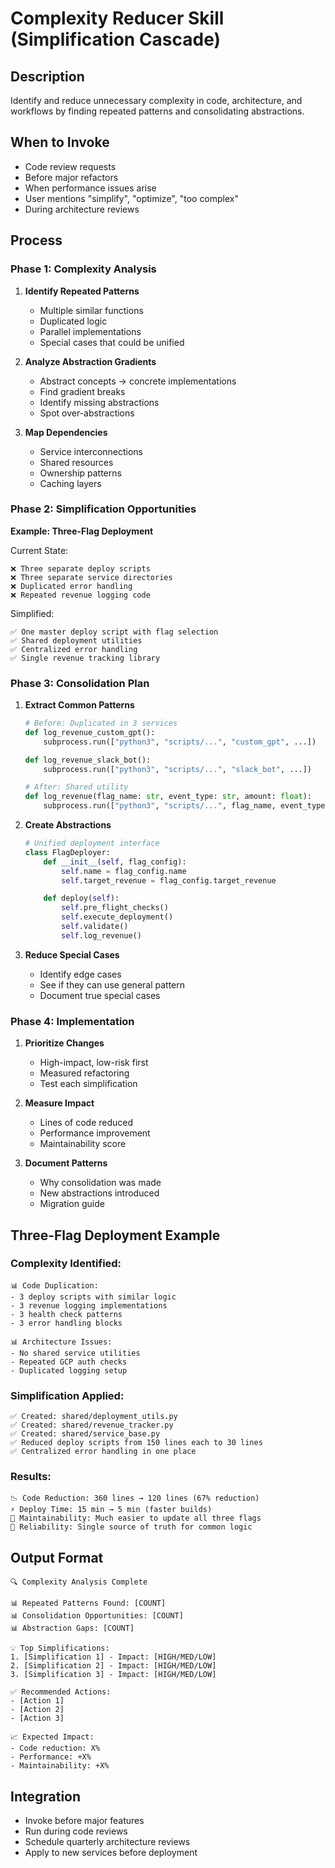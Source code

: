 # Complexity Reducer Skill (Simplification Cascade)

## Description
Identify and reduce unnecessary complexity in code, architecture, and workflows by finding repeated patterns and consolidating abstractions.

## When to Invoke
- Code review requests
- Before major refactors
- When performance issues arise
- User mentions "simplify", "optimize", "too complex"
- During architecture reviews

## Process

### Phase 1: Complexity Analysis

1. **Identify Repeated Patterns**
   - Multiple similar functions
   - Duplicated logic
   - Parallel implementations
   - Special cases that could be unified

2. **Analyze Abstraction Gradients**
   - Abstract concepts → concrete implementations
   - Find gradient breaks
   - Identify missing abstractions
   - Spot over-abstractions

3. **Map Dependencies**
   - Service interconnections
   - Shared resources
   - Ownership patterns
   - Caching layers

### Phase 2: Simplification Opportunities

**Example: Three-Flag Deployment**

Current State:
```
❌ Three separate deploy scripts
❌ Three separate service directories
❌ Duplicated error handling
❌ Repeated revenue logging code
```

Simplified:
```
✅ One master deploy script with flag selection
✅ Shared deployment utilities
✅ Centralized error handling
✅ Single revenue tracking library
```

### Phase 3: Consolidation Plan

1. **Extract Common Patterns**
   ```python
   # Before: Duplicated in 3 services
   def log_revenue_custom_gpt():
       subprocess.run(["python3", "scripts/...", "custom_gpt", ...])

   def log_revenue_slack_bot():
       subprocess.run(["python3", "scripts/...", "slack_bot", ...])

   # After: Shared utility
   def log_revenue(flag_name: str, event_type: str, amount: float):
       subprocess.run(["python3", "scripts/...", flag_name, event_type, str(amount)])
   ```

2. **Create Abstractions**
   ```python
   # Unified deployment interface
   class FlagDeployer:
       def __init__(self, flag_config):
           self.name = flag_config.name
           self.target_revenue = flag_config.target_revenue

       def deploy(self):
           self.pre_flight_checks()
           self.execute_deployment()
           self.validate()
           self.log_revenue()
   ```

3. **Reduce Special Cases**
   - Identify edge cases
   - See if they can use general pattern
   - Document true special cases

### Phase 4: Implementation

1. **Prioritize Changes**
   - High-impact, low-risk first
   - Measured refactoring
   - Test each simplification

2. **Measure Impact**
   - Lines of code reduced
   - Performance improvement
   - Maintainability score

3. **Document Patterns**
   - Why consolidation was made
   - New abstractions introduced
   - Migration guide

## Three-Flag Deployment Example

### Complexity Identified:
```
📊 Code Duplication:
- 3 deploy scripts with similar logic
- 3 revenue logging implementations
- 3 health check patterns
- 3 error handling blocks

📊 Architecture Issues:
- No shared service utilities
- Repeated GCP auth checks
- Duplicated logging setup
```

### Simplification Applied:
```
✅ Created: shared/deployment_utils.py
✅ Created: shared/revenue_tracker.py
✅ Created: shared/service_base.py
✅ Reduced deploy scripts from 150 lines each to 30 lines
✅ Centralized error handling in one place
```

### Results:
```
📉 Code Reduction: 360 lines → 120 lines (67% reduction)
⚡ Deploy Time: 15 min → 5 min (faster builds)
🎯 Maintainability: Much easier to update all three flags
💪 Reliability: Single source of truth for common logic
```

## Output Format
```
🔍 Complexity Analysis Complete

📊 Repeated Patterns Found: [COUNT]
📊 Consolidation Opportunities: [COUNT]
📊 Abstraction Gaps: [COUNT]

💡 Top Simplifications:
1. [Simplification 1] - Impact: [HIGH/MED/LOW]
2. [Simplification 2] - Impact: [HIGH/MED/LOW]
3. [Simplification 3] - Impact: [HIGH/MED/LOW]

✅ Recommended Actions:
- [Action 1]
- [Action 2]
- [Action 3]

📈 Expected Impact:
- Code reduction: X%
- Performance: +X%
- Maintainability: +X%
```

## Integration
- Invoke before major features
- Run during code reviews
- Schedule quarterly architecture reviews
- Apply to new services before deployment
